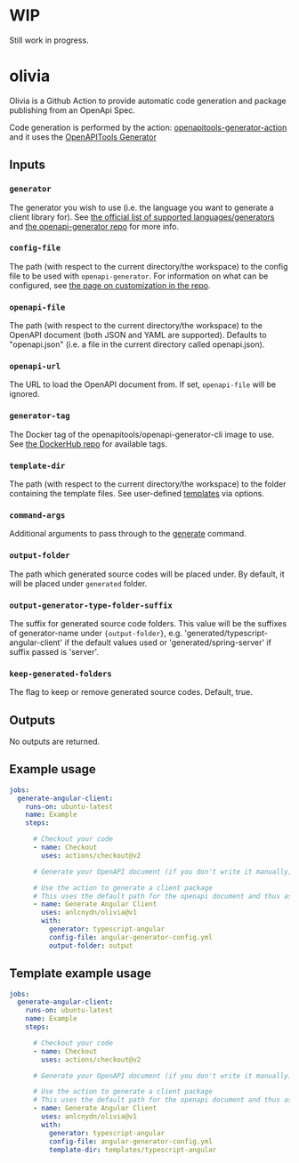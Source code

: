# WIP 

Still work in progress. 

# olivia
Olivia is a Github Action to provide automatic code generation and package publishing from an OpenApi Spec.

Code generation is performed by the action: [openapitools-generator-action](https://github.com/openapi-generators/openapitools-generator-action) and it uses the [OpenAPITools Generator](https://github.com/OpenAPITools/openapi-generator)

## Inputs

### `generator`

The generator you wish to use (i.e. the language you want to generate a client library for). See [the official list of supported languages/generators](https://openapi-generator.tech/docs/generators) and [the openapi-generator repo](https://github.com/OpenAPITools/openapi-generator) for more info.

### `config-file`

The path (with respect to the current directory/the workspace) to the config file to be used with `openapi-generator`. For information on what can be configured, see [the page on customization in the repo](https://github.com/OpenAPITools/openapi-generator/blob/master/docs/customization.md).

### `openapi-file`

The path (with respect to the current directory/the workspace) to the OpenAPI document (both JSON and YAML are supported). Defaults to "openapi.json" (i.e. a file in the current directory called openapi.json).

### `openapi-url`

The URL to load the OpenAPI document from. If set, `openapi-file` will be ignored.

### `generator-tag`

The Docker tag of the openapitools/openapi-generator-cli image to use. See [the DockerHub repo](https://hub.docker.com/r/openapitools/openapi-generator-cli/tags) for available tags.

### `template-dir`

The path (with respect to the current directory/the workspace) to the folder containing the template files. See user-defined [templates](https://openapi-generator.tech/docs/templating#modifying-templates) via options.

### `command-args`

Additional arguments to pass through to the [generate](https://openapi-generator.tech/docs/usage#generate) command.

### `output-folder`

The path which generated source codes will be placed under. By default, it will be placed under `generated` folder.

### `output-generator-type-folder-suffix`

The suffix for generated source code folders. This value will be the suffixes of generator-name under `{output-folder}`, e.g. 'generated/typescript-angular-client' if the default values used or 'generated/spring-server' if suffix passed is 'server'. 

### `keep-generated-folders`

The flag to keep or remove generated source codes. Default, true. 

## Outputs

No outputs are returned.

## Example usage
```yaml
jobs:
  generate-angular-client:
    runs-on: ubuntu-latest
    name: Example
    steps:

      # Checkout your code
      - name: Checkout
        uses: actions/checkout@v2

      # Generate your OpenAPI document (if you don't write it manually)

      # Use the action to generate a client package
      # This uses the default path for the openapi document and thus assumes there is an openapi.json in the current workspace.
      - name: Generate Angular Client
        uses: anlcnydn/olivia@v1
        with:
          generator: typescript-angular
          config-file: angular-generator-config.yml
          output-folder: output

```

## Template example usage
```yaml
jobs:
  generate-angular-client:
    runs-on: ubuntu-latest
    name: Example
    steps:

      # Checkout your code
      - name: Checkout
        uses: actions/checkout@v2

      # Generate your OpenAPI document (if you don't write it manually)

      # Use the action to generate a client package
      # This uses the default path for the openapi document and thus assumes there is an openapi.json in the current workspace.
      - name: Generate Angular Client
        uses: anlcnydn/olivia@v1
        with:
          generator: typescript-angular
          config-file: angular-generator-config.yml
          template-dir: templates/typescript-angular

```